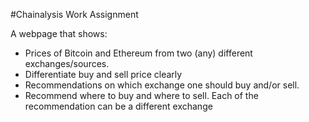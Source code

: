 #Chainalysis Work Assignment

A webpage that shows:

- Prices of Bitcoin and Ethereum from two (any) different exchanges/sources. 
- Differentiate buy and sell price clearly 
- Recommendations on which exchange one should buy and/or sell.
- Recommend where to buy and where to sell. Each of the recommendation can be a different exchange 

